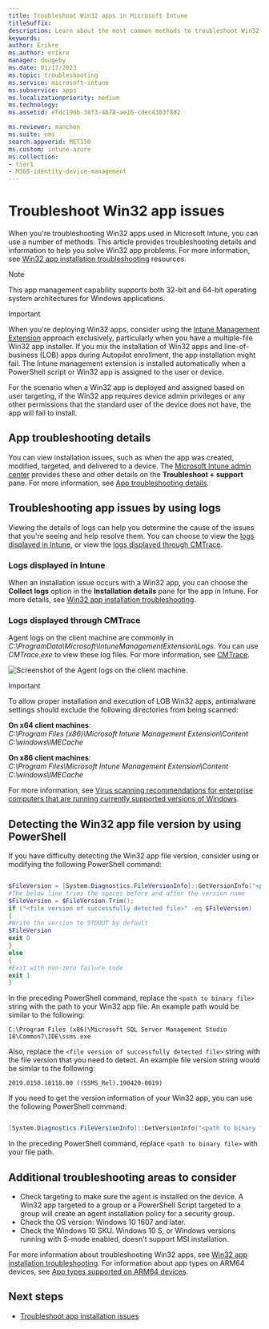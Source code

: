 ```yaml
---
title: Troubleshoot Win32 apps in Microsoft Intune
titleSuffix:
description: Learn about the most common methods to troubleshoot Win32 app issues with Microsoft Intune. 
keywords:
author: Erikre
ms.author: erikre
manager: dougeby
ms.date: 01/17/2023
ms.topic: troubleshooting
ms.service: microsoft-intune
ms.subservice: apps
ms.localizationpriority: medium
ms.technology:
ms.assetid: efdc196b-38f3-4678-ae16-cdec4303f8d2

ms.reviewer: manchen
ms.suite: ems
search.appverid: MET150
ms.custom: intune-azure
ms.collection:
- tier1
- M365-identity-device-management
---
```


# Troubleshoot Win32 app issues

When you're troubleshooting Win32 apps used in Microsoft Intune, you can use a number of methods. This article provides troubleshooting details and information to help you solve Win32 app problems. For more information, see [Win32 app installation troubleshooting](/troubleshoot/mem/intune/troubleshoot-app-install#win32-app-installation-troubleshooting) resources.

> [!NOTE]
> This app management capability supports both 32-bit and 64-bit operating system architectures for Windows applications.

> [!IMPORTANT]
> When you're deploying Win32 apps, consider using the [Intune Management Extension](../apps/intune-management-extension.md) approach exclusively, particularly when you have a multiple-file Win32 app installer. If you mix the installation of Win32 apps and line-of-business (LOB) apps during Autopilot enrollment, the app installation might fail. The Intune management extension is installed automatically when a PowerShell script or Win32 app is assigned to the user or device.
>
> For the scenario when a Win32 app is deployed and assigned based on user targeting, if the Win32 app requires device admin privileges or any other permissions that the standard user of the device does not have, the app will fail to install.

## App troubleshooting details

You can view installation issues, such as when the app was created, modified, targeted, and delivered to a device. The [Microsoft Intune admin center](https://go.microsoft.com/fwlink/?linkid=2109431) provides these and other details on the **Troubleshoot + support** pane. For more information, see [App troubleshooting details](/troubleshoot/mem/intune/troubleshoot-app-install#app-troubleshooting-details).

## Troubleshooting app issues by using logs

Viewing the details of logs can help you determine the cause of the issues that you're seeing and help resolve them. You can choose to view the [logs displayed in Intune](apps-win32-troubleshoot.md#logs-displayed-in-intune), or view the [logs displayed through CMTrace](apps-win32-troubleshoot.md#logs-displayed-through-cmtrace). 

### Logs displayed in Intune

When an installation issue occurs with a Win32 app, you can choose the **Collect logs** option in the **Installation details** pane for the app in Intune. For more details, see [Win32 app installation troubleshooting](/troubleshoot/mem/intune/troubleshoot-app-install#win32-app-installation-troubleshooting).

### Logs displayed through CMTrace

Agent logs on the client machine are commonly in *C:\ProgramData\Microsoft\IntuneManagementExtension\Logs*. You can use *CMTrace.exe* to view these log files. For more information, see [CMTrace](/configmgr/core/support/cmtrace).

![Screenshot of the Agent logs on the client machine.](./media/apps-win32-app-management/apps-win32-app-10.png)

> [!IMPORTANT]
> To allow proper installation and execution of LOB Win32 apps, antimalware settings should exclude the following directories from being scanned:<p>
> **On x64 client machines**:<br>
> *C:\Program Files (x86)\Microsoft Intune Management Extension\Content*<br>
> *C:\windows\IMECache*
>  
> **On x86 client machines**:<br>
> *C:\Program Files\Microsoft Intune Management Extension\Content*<br>
> *C:\windows\IMECache*
>
> For more information, see [Virus scanning recommendations for enterprise computers that are running currently supported versions of Windows](https://support.microsoft.com/help/822158/virus-scanning-recommendations-for-enterprise-computers).

## Detecting the Win32 app file version by using PowerShell

If you have difficulty detecting the Win32 app file version, consider using or modifying the following PowerShell command:

``` PowerShell

$FileVersion = [System.Diagnostics.FileVersionInfo]::GetVersionInfo("<path to binary file>").FileVersion
#The below line trims the spaces before and after the version name
$FileVersion = $FileVersion.Trim();
if ("<file version of successfully detected file>" -eq $FileVersion)
{
#Write the version to STDOUT by default
$FileVersion
exit 0
}
else
{
#Exit with non-zero failure code
exit 1
}
```

In the preceding PowerShell command, replace the `<path to binary file>` string with the path to your Win32 app file. An example path would be similar to the following:

`C:\Program Files (x86)\Microsoft SQL Server Management Studio 18\Common7\IDE\ssms.exe`

Also, replace the `<file version of successfully detected file>` string with the file version that you need to detect. An example file version string would be similar to the following:

`2019.0150.18118.00 ((SSMS_Rel).190420-0019)`

If you need to get the version information of your Win32 app, you can use the following PowerShell command:

``` PowerShell

[System.Diagnostics.FileVersionInfo]::GetVersionInfo("<path to binary file>").FileVersion

```

In the preceding PowerShell command, replace `<path to binary file>` with your file path.

## Additional troubleshooting areas to consider
- Check targeting to make sure the agent is installed on the device. A Win32 app targeted to a group or a PowerShell Script targeted to a group will create an agent installation policy for a security group.
- Check the OS version: Windows 10 1607 and later.  
- Check the Windows 10 SKU. Windows 10 S, or Windows versions running with S-mode enabled, doesn't support MSI installation.

For more information about troubleshooting Win32 apps, see [Win32 app installation troubleshooting](/troubleshoot/mem/intune/troubleshoot-app-install#win32-app-installation-troubleshooting). For information about app types on ARM64 devices, see [App types supported on ARM64 devices](/troubleshoot/mem/intune/troubleshoot-app-install#app-types-supported-on-arm64-devices).

## Next steps

- [Troubleshoot app installation issues](/troubleshoot/mem/intune/troubleshoot-app-install)
